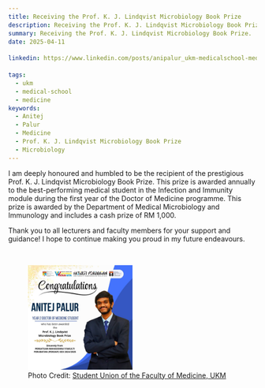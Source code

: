 ```yaml
---
title: Receiving the Prof. K. J. Lindqvist Microbiology Book Prize
description: Receiving the Prof. K. J. Lindqvist Microbiology Book Prize.
summary: Receiving the Prof. K. J. Lindqvist Microbiology Book Prize.
date: 2025-04-11

linkedin: https://www.linkedin.com/posts/anipalur_ukm-medicalschool-medicine-activity-7316429845893107712-ehbc

tags:
  - ukm
  - medical-school
  - medicine
keywords:
  - Anitej
  - Palur
  - Medicine
  - Prof. K. J. Lindqvist Microbiology Book Prize
  - Microbiology
---
```


I am deeply honoured and humbled to be the recipient of the prestigious Prof. K. J. Lindqvist Microbiology Book Prize.
This prize is awarded annually to the best-performing medical student in the Infection and Immunity module during the first year of the Doctor of Medicine programme.
This prize is awarded by the Department of Medical Microbiology and Immunology and includes a cash prize of RM 1,000.

Thank you to all lecturers and faculty members for your support and guidance! I hope to continue making you proud in my future endeavours.

<br />

<!--sse-->
<figure>
  <img src="images/anitej-microbiology-book-prize.jpg" width="50%" alt="Anitej receiving the Prof. K. J. Lindqvist Microbiology Book Prize." />
  <figcaption>
    Photo Credit:
    <a href="https://www.instagram.com/persiapukm/p/DINyACSSVaA" width="50%" title="Learn more about the Student Union of the Faculty of Medicine, UKM." target="_blank" rel="noopener" class="external-link">Student Union of the Faculty of Medicine, UKM</a></figcaption>
  </figure>
<!--/sse-->
